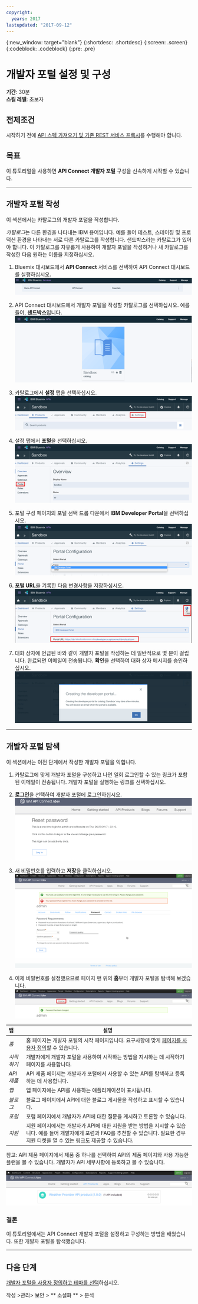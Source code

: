 ```yaml
---
copyright:
  years: 2017
lastupdated: "2017-09-12"
---
```


{:new_window: target="blank"}
{:shortdesc: .shortdesc}
{:screen: .screen}
{:codeblock: .codeblock}
{:pre: .pre}

# 개발자 포털 설정 및 구성
**기간**: 30분  
**스킬 레벨**: 초보자  

## 전제조건
시작하기 전에 [API 스펙 가져오기 및 기존 REST 서비스 프록시](tut_rest_landing.html)를 수행해야 합니다.

## 목표
이 튜토리얼을 사용하면 **API Connect 개발자 포털** 구성을 신속하게 시작할 수 있습니다. 

---

## 개발자 포털 작성
이 섹션에서는 카탈로그의 개발자 포털을 작성합니다.

*카탈로그*는 다른 환경을 나타내는 IBM 용어입니다. 예를 들어 테스트, 스테이징 및 프로덕션 환경을 나타내는 서로 다른 카탈로그를 작성합니다. 샌드박스라는 카탈로그가 있어야 합니다. 이 카탈로그를 자유롭게 사용하여 개발자 포털을 작성하거나 새 카탈로그를 작성한 다음 원하는 이름을 지정하십시오.

1. Bluemix 대시보드에서 **API Connect** 서비스를 선택하여 API Connect 대시보드를 실행하십시오.
![API Connect 서비스](images/11-Bluemix-Dashboard.png)

2. API Connect 대시보드에서 개발자 포털을 작성할 카탈로그를 선택하십시오. 예를 들어, **샌드박스**입니다.
![카탈로그](images/12-APIC-Dashboard.png)

3. 카탈로그에서 **설정** 탭을 선택하십시오.  
  ![카탈로그 설정](images/13-catalog-settings.png)

4. 설정 탭에서 **포털**을 선택하십시오.  
  ![포털 구성](images/14-catalog-portal.png)

5. 포털 구성 페이지의 포털 선택 드롭 다운에서 **IBM Developer Portal**을 선택하십시오.
  ![IBM Developer Portal](images/15-IBM-developer-portal.png) 

6. **포털 URL**을 기록한 다음 변경사항을 저장하십시오.  
  ![설정 저장](images/16-save-settings.png)
  
7. 대화 상자에 언급된 바와 같이 개발자 포털을 작성하는 데 일반적으로 몇 분이 걸립니다. 완료되면 이메일이 전송됩니다. **확인**을 선택하여 대화 상자 메시지를 승인하십시오.  
  ![확인](images/17-OK.png)

---

## 개발자 포털 탐색
이 섹션에서는 이전 단계에서 작성한 개발자 포털을 익힙니다.

1. 카탈로그에 맞게 개발자 포털을 구성하고 나면 일회 로그인할 수 있는 링크가 포함된 이메일이 전송됩니다. 개발자 포털을 실행하는 링크를 선택하십시오.

2. **로그인**을 선택하여 개발자 포털에 로그인하십시오.
![로그인](images/22-login.png)

3. 새 비밀번호를 입력하고 **저장**을 클릭하십시오.  
  ![새 비밀번호 입력](images/23-password.png)

4. 이제 비밀번호를 설정했으므로 페이지 맨 위의 **홈**부터 개발자 포털을 탐색해 보겠습니다.  
  ![홈 메뉴](images/24-pwsaved.png)
  
| 탭              | 설명| 
|:---------------- | -------------------- | 
| _홈_       | 홈 페이지는 개발자 포털의 시작 페이지입니다. 요구사항에 맞게 [페이지를 사용자 정의](tut_custom_dev_portal.html)할 수 있습니다.| 
| _시작하기_       | 개발자에게 개발자 포털을 사용하여 시작하는 방법을 지시하는 데 시작하기 페이지를 사용합니다. |
| _API 제품_ | API 제품 페이지는 개발자가 포털에서 사용할 수 있는 API를 탐색하고 등록하는 데 사용합니다. | 
| _앱_ | 앱 페이지에는 API를 사용하는 애플리케이션이 표시됩니다. | 
| _블로그_ | 블로그 페이지에서 API에 대한 블로그 게시물을 작성하고 표시할 수 있습니다. | 
| _포럼_ | 포럼 페이지에서 개발자가 API에 대한 질문을 게시하고 토론할 수 있습니다. | 
| _지원_ | 지원 페이지에서는 개발자가 API에 대한 지원을 받는 방법을 지시할 수 있습니다. 예를 들어 개발자에게 포럼과 FAQ를 추천할 수 있습니다. 필요한 경우 지원 티켓을 열 수 있는 링크도 제공할 수 있습니다.| 

참고: API 제품 페이지에서 제품 중 하나를 선택하여 API의 제품 페이지와 사용 가능한 플랜을 볼 수 있습니다. 개발자가 API 세부사항에 등록하고 볼 수 있습니다. 

  ![API 제품](images/27-api-products.png)

### 결론
이 튜토리얼에서는 API Connect 개발자 포털을 설정하고 구성하는 방법을 배웠습니다. 또한 개발자 포털을 탐색했습니다.

---

## 다음 단계

[개발자 포털을 사용자 정의하고 테마를 선택](tut_custom_dev_portal.html)하십시오.

작성 >관리> 보안 > ** 소셜화 ** > 분석
